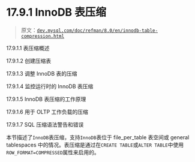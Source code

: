 # 17.9.1 InnoDB 表压缩

> 原文：[`dev.mysql.com/doc/refman/8.0/en/innodb-table-compression.html`](https://dev.mysql.com/doc/refman/8.0/en/innodb-table-compression.html)

17.9.1.1 表压缩概述

17.9.1.2 创建压缩表

17.9.1.3 调整 InnoDB 表的压缩

17.9.1.4 监控运行时的 InnoDB 表压缩

17.9.1.5 InnoDB 表压缩的工作原理

17.9.1.6 用于 OLTP 工作负载的压缩

17.9.1.7 SQL 压缩语法警告和错误

本节描述了`InnoDB`表压缩，支持`InnoDB`表位于 file_per_table 表空间或 general tablespaces 中的情况。表压缩是通过在`CREATE TABLE`或`ALTER TABLE`中使用`ROW_FORMAT=COMPRESSED`属性来启用的。
